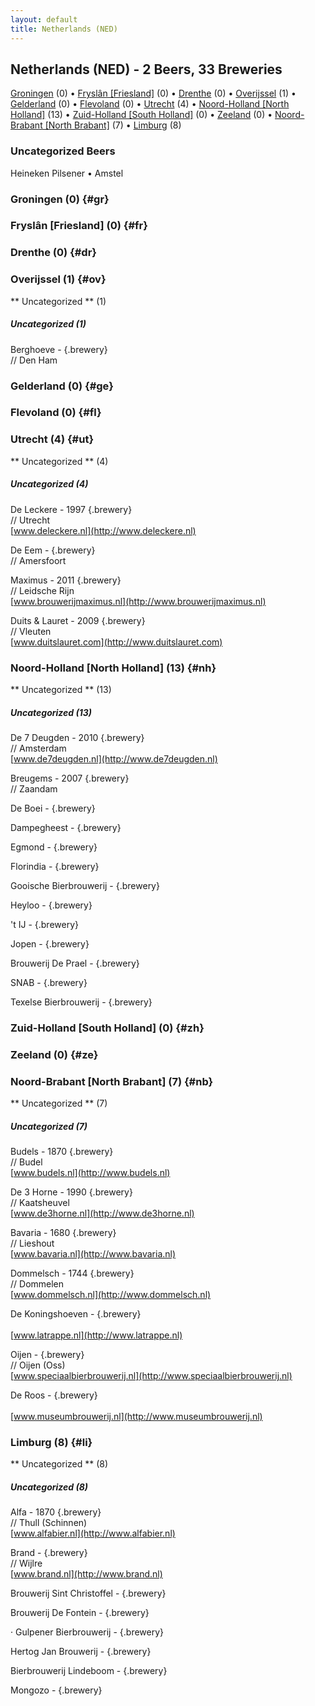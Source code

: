 ```yaml
---
layout: default
title: Netherlands (NED)
---
```



## Netherlands (NED) - 2 Beers, 33 Breweries

[Groningen](#gr) (0) • [Fryslân [Friesland]](#fr) (0) • [Drenthe](#dr) (0) • [Overijssel](#ov) (1) • [Gelderland](#ge) (0) • [Flevoland](#fl) (0) • [Utrecht](#ut) (4) • [Noord-Holland [North Holland]](#nh) (13) • [Zuid-Holland [South Holland]](#zh) (0) • [Zeeland](#ze) (0) • [Noord-Brabant [North Brabant]](#nb) (7) • [Limburg](#li) (8)

### Uncategorized Beers

Heineken Pilsener   • Amstel  



### Groningen (0) {#gr}






### Fryslân [Friesland] (0) {#fr}






### Drenthe (0) {#dr}






### Overijssel (1) {#ov}

** Uncategorized ** (1)


##### Uncategorized (1)


Berghoeve -   {.brewery}  <br>
// Den Ham 




### Gelderland (0) {#ge}






### Flevoland (0) {#fl}






### Utrecht (4) {#ut}

** Uncategorized ** (4)


##### Uncategorized (4)


De Leckere - 1997  {.brewery}  <br>
// Utrecht  <br>
[www.deleckere.nl](http://www.deleckere.nl) 



De Eem -   {.brewery}  <br>
// Amersfoort 


Maximus - 2011  {.brewery}  <br>
// Leidsche Rijn  <br>
[www.brouwerijmaximus.nl](http://www.brouwerijmaximus.nl) 



Duits & Lauret - 2009  {.brewery}  <br>
// Vleuten  <br>
[www.duitslauret.com](http://www.duitslauret.com) 





### Noord-Holland [North Holland] (13) {#nh}

** Uncategorized ** (13)


##### Uncategorized (13)


De 7 Deugden - 2010  {.brewery}  <br>
// Amsterdam  <br>
[www.de7deugden.nl](http://www.de7deugden.nl) 



Breugems - 2007  {.brewery}  <br>
// Zaandam 


De Boei -   {.brewery}  <br>
 


Dampegheest -   {.brewery}  <br>
 


Egmond -   {.brewery}  <br>
 


Florindia -   {.brewery}  <br>
 


Gooische Bierbrouwerij -   {.brewery}  <br>
 


Heyloo -   {.brewery}  <br>
 


't IJ -   {.brewery}  <br>
 


Jopen -   {.brewery}  <br>
 


Brouwerij De Prael -   {.brewery}  <br>
 


SNAB -   {.brewery}  <br>
 


Texelse Bierbrouwerij -   {.brewery}  <br>
 




### Zuid-Holland [South Holland] (0) {#zh}






### Zeeland (0) {#ze}






### Noord-Brabant [North Brabant] (7) {#nb}

** Uncategorized ** (7)


##### Uncategorized (7)


Budels - 1870  {.brewery}  <br>
// Budel  <br>
[www.budels.nl](http://www.budels.nl) 



De 3 Horne - 1990  {.brewery}  <br>
// Kaatsheuvel  <br>
[www.de3horne.nl](http://www.de3horne.nl) 



Bavaria - 1680  {.brewery}  <br>
// Lieshout  <br>
[www.bavaria.nl](http://www.bavaria.nl) 



Dommelsch - 1744  {.brewery}  <br>
// Dommelen  <br>
[www.dommelsch.nl](http://www.dommelsch.nl) 



De Koningshoeven -   {.brewery}  <br>
  <br>
[www.latrappe.nl](http://www.latrappe.nl) 



Oijen -   {.brewery}  <br>
// Oijen (Oss)  <br>
[www.speciaalbierbrouwerij.nl](http://www.speciaalbierbrouwerij.nl) 



De Roos -   {.brewery}  <br>
  <br>
[www.museumbrouwerij.nl](http://www.museumbrouwerij.nl) 





### Limburg (8) {#li}

** Uncategorized ** (8)


##### Uncategorized (8)


Alfa - 1870  {.brewery}  <br>
// Thull (Schinnen)  <br>
[www.alfabier.nl](http://www.alfabier.nl) 



Brand -   {.brewery}  <br>
// Wijlre  <br>
[www.brand.nl](http://www.brand.nl) 



Brouwerij Sint Christoffel -   {.brewery}  <br>
 


Brouwerij De Fontein -   {.brewery}  <br>
 


· Gulpener Bierbrouwerij -   {.brewery}  <br>
 


Hertog Jan Brouwerij -   {.brewery}  <br>
 


Bierbrouwerij Lindeboom -   {.brewery}  <br>
 


Mongozo -   {.brewery}  <br>
 



 
